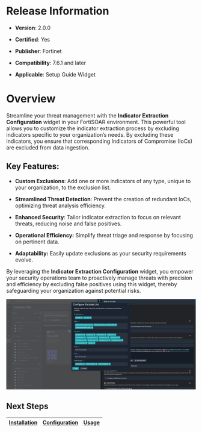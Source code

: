 # Release Information

- **Version**: 2.0.0

- **Certified**: Yes

- **Publisher**: Fortinet  

- **Compatibility**: 7.6.1 and later

- **Applicable**: Setup Guide Widget

# Overview

Streamline your threat management with the **Indicator Extraction Configuration** widget in your FortiSOAR environment. This powerful tool allows you to customize the indicator extraction process by excluding indicators specific to your organization’s needs. By excluding these indicators, you ensure that corresponding Indicators of Compromise (IoCs) are excluded from data ingestion.

## Key Features:

- **Custom Exclusions**: Add one or more indicators of any type, unique to your organization, to the exclusion list.

- **Streamlined Threat Detection**: Prevent the creation of redundant IoCs, optimizing threat analysis efficiency.

- **Enhanced Security**: Tailor indicator extraction to focus on relevant threats, reducing noise and false positives.

- **Operational Efficiency:** Simplify threat triage and response by focusing on pertinent data.

- **Adaptability:** Easily update exclusions as your security requirements evolve.

By leveraging the **Indicator Extraction Configuration** widget, you empower your security operations team to proactively manage threats with precision and efficiency by excluding false positives using this widget, thereby safeguarding your organization against potential risks.

![configure-indicator-extraction](./docs/res/indicator-extraction-settings-page.png)

## Next Steps

| [Installation](./docs/setup.md#installation) | [Configuration](./docs/setup.md#configuration) | [Usage](./docs/usage.md) |
|----------------------------------------------|------------------------------------------------|--------------------------|

